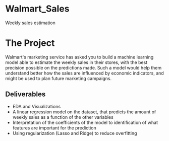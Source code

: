 # Walmart_Sales
Weekly sales estimation


# The Project
Walmart's marketing service has asked you to build a machine learning model able to estimate the weekly sales in their stores, with the best precision possible on the predictions made. Such a model would help them understand better how the sales are influenced by economic indicators, and might be used to plan future marketing campaigns.

## Deliverables 
- EDA and Visualizations
- A linear regression model on the dataset, that predicts the amount of weekly sales as a function of the other variables
- Interpretation of the coefficients of the model to identification of what features are important for the prediction
- Using regularization (Lasso and Ridge) to reduce overfitting

